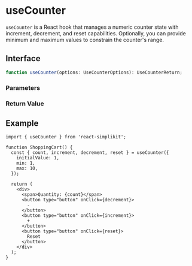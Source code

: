 # useCounter

`useCounter` is a React hook that manages a numeric counter state with increment, decrement, and reset capabilities. Optionally, you can provide minimum and maximum values to constrain the counter's range.

## Interface

```ts
function useCounter(options: UseCounterOptions): UseCounterReturn;
```

### Parameters

<Interface
  required
  name="options"
  type="UseCounterOptions"
  description="The options for the counter."
  :nested="[
    {
      name: 'options.initialValue',
      type: 'number',
      required: false,
      defaultValue: '0',
      description: 'Initial value for the counter. Defaults to 0.',
    },
    {
      name: 'options.min',
      type: 'number',
      required: false,
      description:
        'Minimum value the counter can reach. If not provided, there is no lower limit.',
    },
    {
      name: 'options.max',
      type: 'number',
      required: false,
      description:
        'Maximum value the counter can reach. If not provided, there is no upper limit.',
    },
    {
      name: 'options.step',
      type: 'number',
      required: false,
      defaultValue: '1',
      description: 'Value to increment or decrement by. Defaults to 1.',
    },
  ]"
/>

### Return Value

<Interface
  name=""
  type="UseCounterReturn"
  description="object with count value and control functions."
  :nested="[
    {
      name: 'count',
      type: 'number',
      required: false,
      description: 'The current count value.',
    },
    {
      name: 'increment',
      type: '() => void',
      required: false,
      description: 'A function to increment the count.',
    },
    {
      name: 'decrement',
      type: '() => void',
      required: false,
      description: 'A function to decrement the count.',
    },
    {
      name: 'reset',
      type: '() => void',
      required: false,
      description: 'A function to reset the count to the initial value.',
    },
    {
      name: 'setCount',
      type: '(value: number | ((prev: number) => number)) => void',
      required: false,
      description:
        'A function to set the count to a specific value or a function that returns a new value.',
    },
  ]"
/>

## Example

```tsx
import { useCounter } from 'react-simplikit';

function ShoppingCart() {
  const { count, increment, decrement, reset } = useCounter({
    initialValue: 1,
    min: 1,
    max: 10,
  });

  return (
    <div>
      <span>Quantity: {count}</span>
      <button type="button" onClick={decrement}>
        -
      </button>
      <button type="button" onClick={increment}>
        +
      </button>
      <button type="button" onClick={reset}>
        Reset
      </button>
    </div>
  );
}
```
